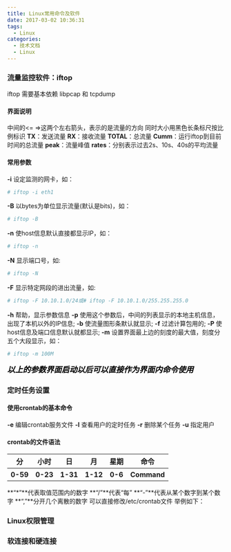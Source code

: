```yaml
---
title: Linux常用命令及软件
date: 2017-03-02 10:36:31
tags: 
  - Linux
categories:
  - 技术文档
  - Linux
---
```


### 流量监控软件：iftop
iftop 需要基本依赖 libpcap 和 tcpdump
#### 界面说明
中间的<= =>这两个左右箭头，表示的是流量的方向
同时大小用黑色长条标尺按比例标识
**TX**：发送流量
**RX**：接收流量
**TOTAL**：总流量
**Cumm**：运行iftop到目前时间的总流量
**peak**：流量峰值
**rates**：分别表示过去2s、10s、40s的平均流量
#### 常用参数
**-i**  设定监测的网卡，如：
```bash
# iftop -i eth1
```
**-B** 以bytes为单位显示流量(默认是bits)，如：
```bash
# iftop -B
```
**-n** 使host信息默认直接都显示IP，如：
```bash
# iftop -n
```
**-N** 显示端口号，如: 
```bash
# iftop -N
```
**-F** 显示特定网段的进出流量，如:
```bash
# iftop -F 10.10.1.0/24或# iftop -F 10.10.1.0/255.255.255.0
```
**-h** 帮助，显示参数信息
**-p** 使用这个参数后，中间的列表显示的本地主机信息，出现了本机以外的IP信息;
**-b** 使流量图形条默认就显示;
**-f** 过滤计算包用的;
**-P** 使host信息及端口信息默认就都显示;
**-m** 设置界面最上边的刻度的最大值，刻度分五个大段显示，如：
```bash
# iftop -m 100M
```
<font color="black" size="4" style="font-weight:bold;font-style:italic;" face="黑体">以上的参数界面启动以后可以直接作为界面内命令使用</font>
<!-- more -->

### 定时任务设置
#### 使用crontab的基本命令
**-e** 编辑crontab服务文件
**-l** 查看用户的定时任务
**-r** 删除某个任务
**-u** 指定用户
#### crontab的文件语法
<table><tr><th>分</th><th>小时</th><th>日</th><th>月</th><th>星期</th><th>命令</th></tr><tr><th>0-59</th><th>0-23</th><th>1-31</th><th>1-12</th><th>0-6</th><th>Command</th></tr></table>
**“*”**代表取值范围内的数字
**“/”**代表“每”
**“-”**代表从某个数字到某个数字
**“,”**分开几个离散的数字
可以直接修改/etc/crontab文件
举例如下：

### Linux权限管理


### 软连接和硬连接